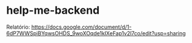 # help-me-backend

Relatório: https://docs.google.com/document/d/1-6dP7WWSpiBYqwsOHDS_9woXOqde1kIXeFap1v2l7co/edit?usp=sharing
